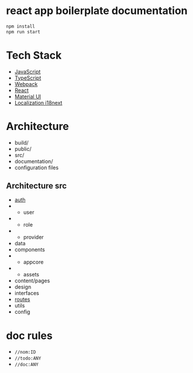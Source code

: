 # react app boilerplate documentation

```bash
npm install
npm run start
```

# Tech Stack

- [JavaScript](https://developer.mozilla.org/en-US/docs/Web/JavaScript)
- [TypeScript](https://www.typescriptlang.org/)
- [Webpack](https://webpack.js.org/)
- [React](https://reactjs.org/)
- [Material UI](https://mui.com/material-ui/getting-started/overview/)
- [Localization i18next](https://www.i18next.com/)

# Architecture
- build/
- public/
- src/
- documentation/
- configuration files

## Architecture src
- [auth](../src/auth/about.md)
- - user
- - role
- - provider
- data
- components
- - appcore
- - assets
- content/pages
- design
- interfaces
- [routes](../src/routes/about.md)
- utils
- config

# doc rules
- `//nom:ID`
- `//todo:ANY`
- `//doc:ANY`
